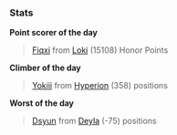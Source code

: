 

### Stats

**Point scorer of the day**
>[Fiqxi](/#/character/Loki/539962) from [Loki](/#/ranking/Loki)  (15108) Honor Points


**Climber of the day**
>[Yokiii](/#/character/Hyperion/515684) from [Hyperion](/#/ranking/Hyperion)  (358) positions


**Worst of the day**
>[Dsyun](/#/character/Deyla/402712) from [Deyla](/#/ranking/Deyla)  (-75) positions


